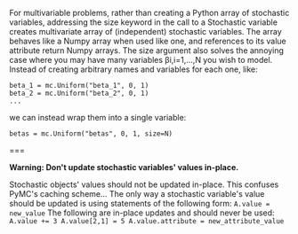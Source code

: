 For multivariable problems, rather than creating a Python array of stochastic variables, addressing the size keyword in the call to a Stochastic variable creates multivariate array of (independent) stochastic variables. The array behaves like a Numpy array when used like one, and references to its value attribute return Numpy arrays.
The size argument also solves the annoying case where you may have many variables βi,i=1,...,N you wish to model. Instead of creating arbitrary names and variables for each one, like:
```
beta_1 = mc.Uniform("beta_1", 0, 1)
beta_2 = mc.Uniform("beta_2", 0, 1)
...
```
we can instead wrap them into a single variable:
```
betas = mc.Uniform("betas", 0, 1, size=N)
```

===

**Warning: Don't update stochastic variables' values in-place.**

Stochastic objects' values should not be updated in-place. This confuses PyMC's caching scheme... The only way a stochastic variable's value should be updated is using statements of the following form:
    ```
    A.value = new_value
    ```
The following are in-place updates and should never be used:
    ```
    A.value += 3
    A.value[2,1] = 5
    A.value.attribute = new_attribute_value
    ```

